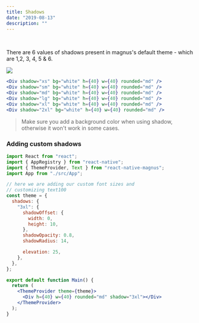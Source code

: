 ```yaml
---
title: Shadows
date: "2019-08-13"
description: ""
---
```


<br />

There are 6 values of shadows present in magnus's default theme - which are 1,2, 3, 4, 5 & 6.

<img src="/images/docs/div/4.png" style="max-width: 500px;" />

```jsx
<Div shadow="xs" bg="white" h={40} w={40} rounded="md" />
<Div shadow="sm" bg="white" h={40} w={40} rounded="md" />
<Div shadow="md" bg="white" h={40} w={40} rounded="md" />
<Div shadow="lg" bg="white" h={40} w={40} rounded="md" />
<Div shadow="xl" bg="white" h={40} w={40} rounded="md" />
<Div shadow="2xl" bg="white" h={40} w={40} rounded="md" />
```

> Make sure you add a background color when using shadow, otherwise it won't work in some cases.

### Adding custom shadows

```jsx
import React from "react";
import { AppRegistry } from "react-native";
import { ThemeProvider, Text } from "react-native-magnus";
import App from "./src/App";

// here we are adding our custom font sizes and
// customizing text100
const theme = {
  shadows: {
    "3xl": {
      shadowOffset: {
        width: 0,
        height: 10,
      },
      shadowOpacity: 0.8,
      shadowRadius: 14,

      elevation: 25,
    },
  },
};

export default function Main() {
  return (
    <ThemeProvider theme={theme}>
      <Div h={40} w={40} rounded="md" shadow="3xl"></Div>
    </ThemeProvider>
  );
}
```
